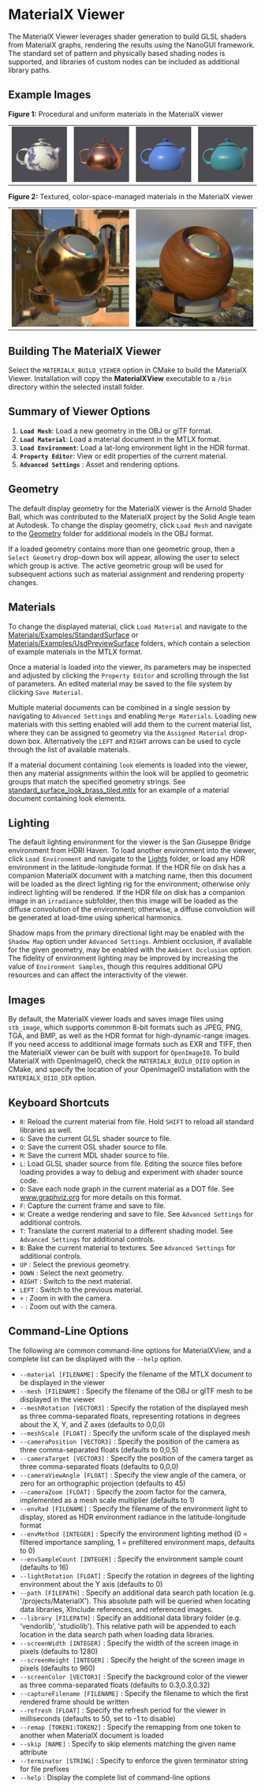 # MaterialX Viewer

The MaterialX Viewer leverages shader generation to build GLSL shaders from MaterialX graphs, rendering the results using the NanoGUI framework.  The standard set of pattern and physically based shading nodes is supported, and libraries of custom nodes can be included as additional library paths.

## Example Images

**Figure 1:** Procedural and uniform materials in the MaterialX viewer

<table>
  <tbody>
    <tr>
      <td>
        <img alt="A teapot with a MaterialX Marble material applied"
             title="MaterialX Marble material"
             src="https://raw.githubusercontent.com/AcademySoftwareFoundation/MaterialX/main/documents/Images/MaterialXView_Marble.png">
      </td>
      <td>
        <img alt="A teapot with a MaterialX Copper material applied"
             title="MaterialX Copper material"
             src="https://raw.githubusercontent.com/AcademySoftwareFoundation/MaterialX/main/documents/Images/MaterialXView_Copper.png">
      </td>
      <td>
        <img alt="A teapot with a MaterialX Plastic material applied"
             title="MaterialX Plastic material"
             src="https://raw.githubusercontent.com/AcademySoftwareFoundation/MaterialX/main/documents/Images/MaterialXView_Plastic.png">
      </td>
      <td>
        <img alt="A teapot with a MaterialX Carpaint material applied"
             title="MaterialX Carpaint material"
             src="https://raw.githubusercontent.com/AcademySoftwareFoundation/MaterialX/main/documents/Images/MaterialXView_Carpaint.png">
      </td>
    </tr>
  </tbody>
</table>

**Figure 2:** Textured, color-space-managed materials in the MaterialX viewer

<table>
  <tbody>
    <tr>
      <td>
        <img alt="A shader ball with a MaterialX TiledBrass material applied"
             title="MaterialX TiledBrass material"
             src="https://raw.githubusercontent.com/AcademySoftwareFoundation/MaterialX/main/documents/Images/MaterialXView_TiledBrass.png">
      </td>
      <td>
        <img alt="A shader ball with a MaterialX TiledWood material applied"
             title="MaterialX TiledWood material"
             src="https://raw.githubusercontent.com/AcademySoftwareFoundation/MaterialX/main/documents/Images/MaterialXView_TiledWood.png">
      </td>
    </tr>
  </tbody>
</table>

## Building The MaterialX Viewer
Select the `MATERIALX_BUILD_VIEWER` option in CMake to build the MaterialX Viewer.  Installation will copy the **MaterialXView** executable to a `/bin` directory within the selected install folder.

## Summary of Viewer Options

1. **`Load Mesh`**: Load a new geometry in the OBJ or glTF format.
2. **`Load Material`**: Load a material document in the MTLX format.
3. **`Load Environment`**: Load a lat-long environment light in the HDR format.
4. **`Property Editor`**: View or edit properties of the current material.
5. **`Advanced Settings`** : Asset and rendering options.

## Geometry

The default display geometry for the MaterialX viewer is the Arnold Shader Ball, which was contributed to the MaterialX project by the Solid Angle team at Autodesk.  To change the display geometry, click `Load Mesh` and navigate to the [Geometry](https://github.com/AcademySoftwareFoundation/MaterialX/tree/main/resources/Geometry) folder for additional models in the OBJ format.

If a loaded geometry contains more than one geometric group, then a `Select Geometry` drop-down box will appear, allowing the user to select which group is active.  The active geometric group will be used for subsequent actions such as material assignment and rendering property changes.

## Materials

To change the displayed material, click `Load Material` and navigate to the [Materials/Examples/StandardSurface](https://github.com/AcademySoftwareFoundation/MaterialX/tree/main/resources/Materials/Examples/StandardSurface) or [Materials/Examples/UsdPreviewSurface](https://github.com/AcademySoftwareFoundation/MaterialX/tree/main/resources/Materials/Examples/UsdPreviewSurface) folders, which contain a selection of example materials in the MTLX format.

Once a material is loaded into the viewer, its parameters may be inspected and adjusted by clicking the `Property Editor` and scrolling through the list of parameters.  An edited material may be saved to the file system by clicking `Save Material`.

Multiple material documents can be combined in a single session by navigating to `Advanced Settings` and enabling `Merge Materials`.  Loading new materials with this setting enabled will add them to the current material list, where they can be assigned to geometry via the `Assigned Material` drop-down box.  Alternatively the `LEFT` and `RIGHT` arrows can be used to cycle through the list of available materials.

If a material document containing `look` elements is loaded into the viewer, then any material assignments within the look will be applied to geometric groups that match the specified geometry strings.  See [standard_surface_look_brass_tiled.mtlx](https://github.com/AcademySoftwareFoundation/MaterialX/tree/main/resources/Materials/Examples/StandardSurface/standard_surface_look_brass_tiled.mtlx) for an example of a material document containing look elements.

## Lighting

The default lighting environment for the viewer is the San Giuseppe Bridge environment from HDRI Haven.  To load another environment into the viewer, click `Load Environment` and navigate to the [Lights](https://github.com/AcademySoftwareFoundation/MaterialX/tree/main/resources/Lights) folder, or load any HDR environment in the latitude-longitude format.  If the HDR file on disk has a companion MaterialX document with a matching name, then this document will be loaded as the direct lighting rig for the environment; otherwise only indirect lighting will be rendered.  If the HDR file on disk has a companion image in an `irradiance` subfolder, then this image will be loaded as the diffuse convolution of the environment; otherwise, a diffuse convolution will be generated at load-time using spherical harmonics.

Shadow maps from the primary directional light may be enabled with the `Shadow Map` option under `Advanced Settings`.  Ambient occlusion, if available for the given geometry, may be enabled with the `Ambient Occlusion` option.  The fidelity of environment lighting may be improved by increasing the value of `Environment Samples`, though this requires additional GPU resources and can affect the interactivity of the viewer.

## Images

By default, the MaterialX viewer loads and saves image files using `stb_image`, which supports commmon 8-bit formats such as JPEG, PNG, TGA, and BMP, as well as the HDR format for high-dynamic-range images.  If you need access to additional image formats such as EXR and TIFF, then the MaterialX viewer can be built with support for `OpenImageIO`.  To build MaterialX with OpenImageIO, check the `MATERIALX_BUILD_OIIO` option in CMake, and specify the location of your OpenImageIO installation with the `MATERIALX_OIIO_DIR` option.

## Keyboard Shortcuts

- `R`: Reload the current material from file.  Hold `SHIFT` to reload all standard libraries as well.
- `G`: Save the current GLSL shader source to file.
- `O`: Save the current OSL shader source to file.
- `M`: Save the current MDL shader source to file.
- `L`: Load GLSL shader source from file.  Editing the source files before loading provides a way to debug and experiment with shader source code.
- `D`: Save each node graph in the current material as a DOT file.  See www.graphviz.org for more details on this format.
- `F`: Capture the current frame and save to file.
- `W`: Create a wedge rendering and save to file.  See `Advanced Settings` for additional controls.
- `T`: Translate the current material to a different shading model.  See `Advanced Settings` for additional controls.
- `B`: Bake the current material to textures.  See `Advanced Settings` for additional controls.
- `UP` : Select the previous geometry.
- `DOWN` : Select the next geometry.
- `RIGHT` : Switch to the next material.
- `LEFT` : Switch to the previous material.
- `+` : Zoom in with the camera.
- `-` : Zoom out with the camera.

## Command-Line Options

The following are common command-line options for MaterialXView, and a complete list can be displayed with the `--help` option.
- `--material [FILENAME]` : Specify the filename of the MTLX document to be displayed in the viewer
- `--mesh [FILENAME]` : Specify the filename of the OBJ or glTF mesh to be displayed in the viewer
- `--meshRotation [VECTOR3]` : Specify the rotation of the displayed mesh as three comma-separated floats, representing rotations in degrees about the X, Y, and Z axes (defaults to 0,0,0)
- `--meshScale [FLOAT]` : Specify the uniform scale of the displayed mesh
- `--cameraPosition [VECTOR3]` : Specify the position of the camera as three comma-separated floats (defaults to 0,0,5)
- `--cameraTarget [VECTOR3]` : Specify the position of the camera target as three comma-separated floats (defaults to 0,0,0)
- `--cameraViewAngle [FLOAT]` : Specify the view angle of the camera, or zero for an orthographic projection (defaults to 45)
- `--cameraZoom [FLOAT]` : Specify the zoom factor for the camera, implemented as a mesh scale multiplier (defaults to 1)
- `--envRad [FILENAME]` : Specify the filename of the environment light to display, stored as HDR environment radiance in the latitude-longitude format
- `--envMethod [INTEGER]` : Specify the environment lighting method (0 = filtered importance sampling, 1 = prefiltered environment maps, defaults to 0)
- `--envSampleCount [INTEGER]` :  Specify the environment sample count (defaults to 16)
- `--lightRotation [FLOAT]` : Specify the rotation in degrees of the lighting environment about the Y axis (defaults to 0)
- `--path [FILEPATH]` : Specify an additional data search path location (e.g. '/projects/MaterialX').  This absolute path will be queried when locating data libraries, XInclude references, and referenced images.
- `--library [FILEPATH]` : Specify an additional data library folder (e.g. 'vendorlib', 'studiolib').  This relative path will be appended to each location in the data search path when loading data libraries.
- `--screenWidth [INTEGER]` : Specify the width of the screen image in pixels (defaults to 1280)
- `--screenHeight [INTEGER]` : Specify the height of the screen image in pixels (defaults to 960)
- `--screenColor [VECTOR3]` : Specify the background color of the viewer as three comma-separated floats (defaults to 0.3,0.3,0.32)
- `--captureFilename [FILENAME]` : Specify the filename to which the first rendered frame should be written
- `--refresh [FLOAT]` : Specify the refresh period for the viewer in milliseconds (defaults to 50, set to -1 to disable)
- `--remap [TOKEN1:TOKEN2]` : Specify the remapping from one token to another when MaterialX document is loaded
- `--skip [NAME]` : Specify to skip elements matching the given name attribute
- `--terminator [STRING]` : Specify to enforce the given terminator string for file prefixes
- `--help` : Display the complete list of command-line options
